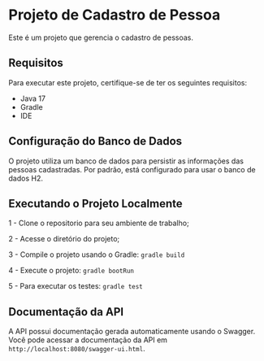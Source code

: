 # Projeto de Cadastro de Pessoa

Este é um projeto que gerencia o cadastro de pessoas.

## Requisitos

Para executar este projeto, certifique-se de ter os seguintes requisitos:

- Java 17
- Gradle
- IDE

## Configuração do Banco de Dados

O projeto utiliza um banco de dados para persistir as informações das pessoas cadastradas. Por padrão, está configurado para usar o banco de dados H2.

## Executando o Projeto Localmente

1 - Clone o repositorio para seu ambiente de trabalho;

2 - Acesse o diretório do projeto;

3 - Compile o projeto usando o Gradle: 
``gradle build``

4 - Execute o projeto:
``gradle bootRun``

5 - Para executar os testes: 
``gradle test``


## Documentação da API

A API possui documentação gerada automaticamente usando o Swagger. Você pode acessar a documentação da API em `http://localhost:8080/swagger-ui.html`.